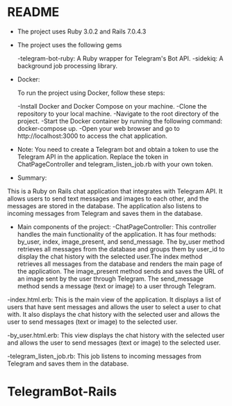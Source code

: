 # README

* The project uses Ruby 3.0.2 and Rails 7.0.4.3

* The project uses the following gems 

  -telegram-bot-ruby: A Ruby wrapper for Telegram's Bot API.
  -sidekiq: A background job processing library.

* Docker:

  To run the project using Docker, follow these steps:

   -Install Docker and Docker Compose on your machine.
   -Clone the repository to your local machine.
   -Navigate to the root directory of the project.
   -Start the Docker container by running the following command: docker-compose up.
   -Open your web browser and go to http://localhost:3000 to access the chat application.

* Note: You need to create a Telegram bot and obtain a token to use the Telegram API in the application.
  Replace the token in ChatPageController and telegram_listen_job.rb with your own token. 

* Summary:

This is a Ruby on Rails chat application that integrates with Telegram API. It allows users to send text messages and images to each other, and the messages are stored in the database. The application also listens to incoming messages from Telegram and saves them in the database.

* Main components of the project: 
-ChatPageController: This controller handles the main functionality of the application. It has four methods: by_user, index,    image_present, and send_message. The by_user method retrieves all messages from the database and groups them by user_id to display the chat history with the selected user.The index method retrieves all messages from the database and renders the main page of the application. The image_present method sends and saves the URL of an image sent by the user through Telegram. The send_message method sends a message (text or image) to a user through Telegram.

-index.html.erb: This is the main view of the application. It displays a list of users that have sent messages and allows the user to select a user to chat with. It also displays the chat history with the selected user and allows the user to send messages (text or image) to the selected user.

-by_user.html.erb: This view displays the chat history with the selected user and allows the user to send messages (text or image) to the selected user.

-telegram_listen_job.rb: This job listens to incoming messages from Telegram and saves them in the database.

# TelegramBot-Rails
